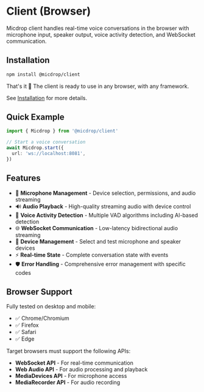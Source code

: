 # Client (Browser)

Micdrop client handles real-time voice conversations in the browser with microphone input, speaker output, voice activity detection, and WebSocket communication.

## Installation

```bash
npm install @micdrop/client
```

That's it 🎉 The client is ready to use in any browser, with any framework.

See [Installation](./installation) for more details.

## Quick Example

```typescript
import { Micdrop } from '@micdrop/client'

// Start a voice conversation
await Micdrop.start({
  url: 'ws://localhost:8081',
})
```

## Features

- 🎤 **Microphone Management** - Device selection, permissions, and audio streaming
- 🔊 **Audio Playback** - High-quality streaming audio with device control
- 🧠 **Voice Activity Detection** - Multiple VAD algorithms including AI-based detection
- 🌐 **WebSocket Communication** - Low-latency bidirectional audio streaming
- 📱 **Device Management** - Select and test microphone and speaker devices
- ⚡ **Real-time State** - Complete conversation state with events
- 🛡️ **Error Handling** - Comprehensive error management with specific codes

## Browser Support

Fully tested on desktop and mobile:

- ✅ Chrome/Chromium
- ✅ Firefox
- ✅ Safari
- ✅ Edge

Target browsers must support the following APIs:

- **WebSocket API** - For real-time communication
- **Web Audio API** - For audio processing and playback
- **MediaDevices API** - For microphone access
- **MediaRecorder API** - For audio recording
